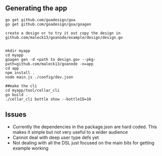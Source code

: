 ## Generating the app


```
go get github.com/goadesign/goa
go get github.com/goadesign/goa/goagen

create a design or to try it out copy the design in  github.com/maleck13/goanode/example/design/design.go


mkdir myapp
cd myapp
goagen gen -d <path to design.go> --pkg-path=github.com/maleck13/goanode -o=app
cd app
npm install .
node main.js ./config/dev.json

##make the cli
cd myapp/tool/cellar_cli
go build .
./cellar_cli bottle show --bottleID=10

```

## Issues

 - Currently the dependencies in the package.json are hard coded. This makes it simple but not very useful to a wider audience
 - Cannot deal with deep user type defs yet
 - Not dealing with all the DSL just focused on the main bits for getting example working
